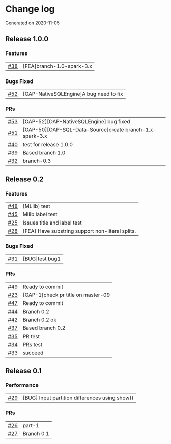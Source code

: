 # Change log
Generated on 2020-11-05

## Release 1.0.0

### Features
|||
|:---|:---|
|[#38](https://github.com/HongW2019/OAP-test/issues/38)|[FEA]branch-1.0-spark-3.x |

### Bugs Fixed
|||
|:---|:---|
|[#52](https://github.com/HongW2019/OAP-test/issues/52)|[OAP-NativeSQLEngine]A bug need to fix|

### PRs
|||
|:---|:---|
|[#53](https://github.com/HongW2019/OAP-test/pull/53)|[OAP-52][OAP-NativeSQLEngine] bug fixed|
|[#51](https://github.com/HongW2019/OAP-test/pull/51)|[OAP-50][OAP-SQL-Data-Source]create branch-1.x-spark-3.x|
|[#40](https://github.com/HongW2019/OAP-test/pull/40)|test for release 1.0.0|
|[#39](https://github.com/HongW2019/OAP-test/pull/39)|Based branch 1.0|
|[#32](https://github.com/HongW2019/OAP-test/pull/32)|branch-0.3|

## Release 0.2

### Features
|||
|:---|:---|
|[#48](https://github.com/HongW2019/OAP-test/issues/48)|[MLlib] test|
|[#45](https://github.com/HongW2019/OAP-test/issues/45)|Mllib label test|
|[#25](https://github.com/HongW2019/OAP-test/issues/25)|Issues title and label test|
|[#28](https://github.com/HongW2019/OAP-test/issues/28)|[FEA] Have substring support non-literal splits.|

### Bugs Fixed
|||
|:---|:---|
|[#31](https://github.com/HongW2019/OAP-test/issues/31)|[BUG]test bug1|

### PRs
|||
|:---|:---|
|[#49](https://github.com/HongW2019/OAP-test/pull/49)|Ready to commit|
|[#23](https://github.com/HongW2019/OAP-test/pull/23)|[OAP-1]check pr title on master-09|
|[#47](https://github.com/HongW2019/OAP-test/pull/47)|Ready to commit|
|[#44](https://github.com/HongW2019/OAP-test/pull/44)|Branch 0.2|
|[#42](https://github.com/HongW2019/OAP-test/pull/42)|Branch 0.2 ok|
|[#37](https://github.com/HongW2019/OAP-test/pull/37)|Based branch 0.2|
|[#35](https://github.com/HongW2019/OAP-test/pull/35)|PR test|
|[#34](https://github.com/HongW2019/OAP-test/pull/34)|PRs test|
|[#33](https://github.com/HongW2019/OAP-test/pull/33)|succeed|

## Release 0.1

### Performance
|||
|:---|:---|
|[#29](https://github.com/HongW2019/OAP-test/issues/29)|[BUG] Input partition differences using show()|

### PRs
|||
|:---|:---|
|[#26](https://github.com/HongW2019/OAP-test/pull/26)|part-1|
|[#27](https://github.com/HongW2019/OAP-test/pull/27)|Branch 0.1|
